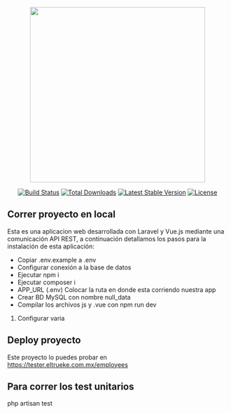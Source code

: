 <p align="center"><a href="https://laravel.com" target="_blank"><img src="https://raw.githubusercontent.com/laravel/art/master/logo-lockup/5%20SVG/2%20CMYK/1%20Full%20Color/laravel-logolockup-cmyk-red.svg" width="400"></a></p>

<p align="center">
<a href="https://travis-ci.org/laravel/framework"><img src="https://travis-ci.org/laravel/framework.svg" alt="Build Status"></a>
<a href="https://packagist.org/packages/laravel/framework"><img src="https://poser.pugx.org/laravel/framework/d/total.svg" alt="Total Downloads"></a>
<a href="https://packagist.org/packages/laravel/framework"><img src="https://poser.pugx.org/laravel/framework/v/stable.svg" alt="Latest Stable Version"></a>
<a href="https://packagist.org/packages/laravel/framework"><img src="https://poser.pugx.org/laravel/framework/license.svg" alt="License"></a>
</p>

## Correr proyecto en local

Esta es una aplicacion web desarrollada con Laravel y Vue.js mediante una comunicación API REST, a continuación detallamos los pasos para la instalación de esta aplicación:

- Copiar .env.example a .env
- Configurar conexión a la base de datos
- Ejecutar npm i
- Ejecutar composer i
- APP_URL (.env) Colocar la ruta en donde esta corriendo nuestra app
- Crear BD MySQL con nombre null_data 
- Compilar los archivos js y .vue con npm run dev

1. Configurar varia
## Deploy proyecto

Este proyecto lo puedes probar en https://tester.eltrueke.com.mx/employees

## Para correr los test unitarios

php artisan test

